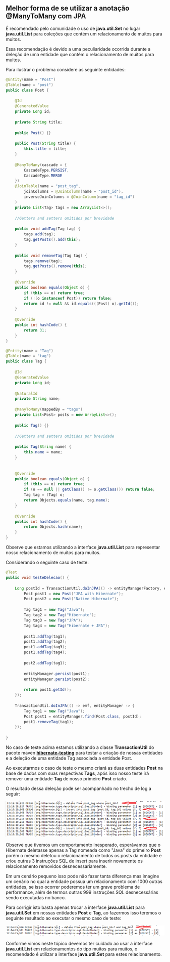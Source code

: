 ## Melhor forma de se utilizar a anotação @ManyToMany com JPA

É recomendado pelo comunidade o uso de **java.util.Set** no lugar **java.util.List** para coleções que contém um relacionamento de muitos para muitos.

Essa recomendação é devido a uma peculiaridade ocorrida durante a deleção de uma entidade que contém o relacionamento de muitos para muitos.

Para ilustrar o problema considere as seguinte entidades:

```java
@Entity(name = "Post")
@Table(name = "post")
public class Post {
 
    @Id
    @GeneratedValue
    private Long id;
 
    private String title;
 
    public Post() {}
 
    public Post(String title) {
        this.title = title;
    }
 
    @ManyToMany(cascade = {
        CascadeType.PERSIST,
        CascadeType.MERGE
    })
    @JoinTable(name = "post_tag",
        joinColumns = @JoinColumn(name = "post_id"),
        inverseJoinColumns = @JoinColumn(name = "tag_id")
    )
    private List<Tag> tags = new ArrayList<>();
 
    //Getters and setters omitidos por brevidade
 
    public void addTag(Tag tag) {
        tags.add(tag);
        tag.getPosts().add(this);
    }
 
    public void removeTag(Tag tag) {
        tags.remove(tag);
        tag.getPosts().remove(this);
    }
 
    @Override
    public boolean equals(Object o) {
        if (this == o) return true;
        if (!(o instanceof Post)) return false;
        return id != null && id.equals(((Post) o).getId());
    }
 
    @Override
    public int hashCode() {
        return 31;
    }
}
```



```java
@Entity(name = "Tag")
@Table(name = "tag")
public class Tag {
 
    @Id
    @GeneratedValue
    private Long id;
 
    @NaturalId
    private String name;
 
    @ManyToMany(mappedBy = "tags")
    private List<Post> posts = new ArrayList<>();
    
    public Tag() {}
 
    //Getters and setters omitidos por brevidade
    
    public Tag(String name) {
        this.name = name;
    }
 

    @Override
    public boolean equals(Object o) {
        if (this == o) return true;
        if (o == null || getClass() != o.getClass()) return false;
        Tag tag = (Tag) o;
        return Objects.equals(name, tag.name);
    }
 
    @Override
    public int hashCode() {
        return Objects.hash(name);
    }
}
```



Observe que estamos utilizando a interface **java.util.List** para representar nosso relacionamento de muitos para muitos.

Considerando o seguinte caso de teste:

```java
@Test
public void testeDelecao() {
		
	Long postId = TransactionUtil.doInJPA(() -> entityManagerFactory, entityManager -> {
	    Post post1 = new Post("JPA with Hibernate");
	    Post post2 = new Post("Native Hibernate");
		 
	    Tag tag1 = new Tag("Java");
	    Tag tag2 = new Tag("Hibernate");
	    Tag tag3 = new Tag("JPA");
	    Tag tag4 = new Tag("Hibernate + JPA");
		 
	    post1.addTag(tag1);
	    post1.addTag(tag2);
	    post1.addTag(tag3);
	    post1.addTag(tag4);
		 
	    post2.addTag(tag1);
		 
	    entityManager.persist(post1);
	    entityManager.persist(post2);
		 
	    return post1.getId();
	});
		
	TransactionUtil.doInJPA(() -> emf, entityManager -> {
	    Tag tag1 = new Tag("Java");
	    Post post1 = entityManager.find(Post.class, postId);
	    post1.removeTag(tag1);
	});
		
}
```

No caso de teste acima estamos utilizando a classe **TransactionUtil** do pacote maven [**hibernate-testing**]( https://mvnrepository.com/artifact/org.hibernate/hibernate-testing/5.2.2.Final ) para testar a criação de nossas entidades  e a deleção de uma entidade Tag associada a entidade Post.

Ao executarmos o caso de teste o mesmo criará as duas entidades **Post** na base de dados com suas respectivas **Tags**, após isso nosso teste irá remover uma entidade **Tag** de nosso primeiro **Post** criado.

O resultado dessa deleção pode ser acompanhado no trecho de log a seguir:

![img](./assets/image_2.png)

Observe que tivemos um comportamento inesperado, esperávamos que o Hibernate deletasse apenas a Tag nomeada como "Java" do primeiro **Post** porém o mesmo deletou o relacionamento de todos os posts da entidade e criou outras 3 instruções SQL de insert para inserir novamente os relacionamento removidos desnecessariamente.

Em um cenário pequeno isso pode não fazer tanta diferença mas imagine um cenário no qual a entidade possua um relacionamento com 1000 outras entidades, se isso ocorrer poderemos ter um grave problema de performance, além de termos outras 999 instruções SQL desnecessárias sendo executadas no banco.



Para corrigir isto basta apenas trocar a interface **java.util.List** para **java.util.Set** em nossas entidades **Post** e **Tag**, ao fazermos isso teremos o seguinte resultado ao executar o mesmo caso de teste:

![img](./assets/image_3.png)



Conforme vimos neste tópico devemos ter cuidado ao usar a interface **java.util.List** em relacionamentos do tipo muitos para muitos, o recomendado é utilizar a interface **java.util.Set** para estes relacionamento.